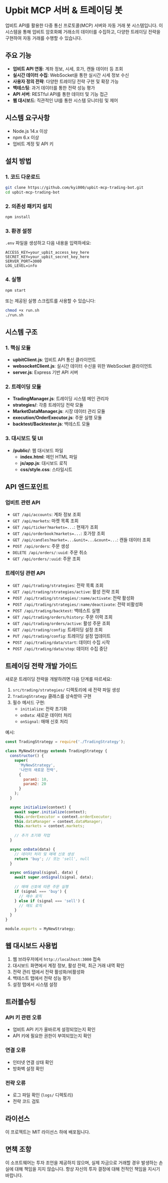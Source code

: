 # Upbit MCP 서버 & 트레이딩 봇

업비트 API를 활용한 다중 통신 프로토콜(MCP) 서버와 자동 거래 봇 시스템입니다. 이 시스템을 통해 업비트 암호화폐 거래소의 데이터를 수집하고, 다양한 트레이딩 전략을 구현하여 자동 거래를 수행할 수 있습니다.

## 주요 기능

- **업비트 API 연동**: 계좌 정보, 시세, 호가, 캔들 데이터 등 조회
- **실시간 데이터 수집**: WebSocket을 통한 실시간 시세 정보 수신
- **사용자 정의 전략**: 다양한 트레이딩 전략 구현 및 확장 가능
- **백테스팅**: 과거 데이터를 통한 전략 성능 평가
- **API 서버**: RESTful API를 통한 데이터 및 기능 접근
- **웹 대시보드**: 직관적인 UI를 통한 시스템 모니터링 및 제어

## 시스템 요구사항

- Node.js 14.x 이상
- npm 6.x 이상
- 업비트 계정 및 API 키

## 설치 방법

### 1. 코드 다운로드

```bash
git clone https://github.com/kyi000/upbit-mcp-trading-bot.git
cd upbit-mcp-trading-bot
```

### 2. 의존성 패키지 설치

```bash
npm install
```

### 3. 환경 설정

`.env` 파일을 생성하고 다음 내용을 입력하세요:

```
ACCESS_KEY=your_upbit_access_key_here
SECRET_KEY=your_upbit_secret_key_here
SERVER_PORT=3000
LOG_LEVEL=info
```

### 4. 실행

```bash
npm start
```

또는 제공된 실행 스크립트를 사용할 수 있습니다:

```bash
chmod +x run.sh
./run.sh
```

## 시스템 구조

### 1. 핵심 모듈

- **upbitClient.js**: 업비트 API 통신 클라이언트
- **websocketClient.js**: 실시간 데이터 수신을 위한 WebSocket 클라이언트
- **server.js**: Express 기반 API 서버

### 2. 트레이딩 모듈

- **TradingManager.js**: 트레이딩 시스템 메인 관리자
- **strategies/**: 각종 트레이딩 전략 모듈
- **MarketDataManager.js**: 시장 데이터 관리 모듈
- **execution/OrderExecutor.js**: 주문 실행 모듈
- **backtest/Backtester.js**: 백테스트 모듈

### 3. 대시보드 및 UI

- **/public/**: 웹 대시보드 파일
  - **index.html**: 메인 HTML 파일
  - **js/app.js**: 대시보드 로직
  - **css/style.css**: 스타일시트

## API 엔드포인트

### 업비트 관련 API

- `GET /api/accounts`: 계좌 정보 조회
- `GET /api/markets`: 마켓 목록 조회
- `GET /api/ticker?markets=...`: 현재가 조회
- `GET /api/orderbook?markets=...`: 호가창 조회
- `GET /api/candles?market=...&unit=...&count=...`: 캔들 데이터 조회
- `POST /api/orders`: 주문 생성
- `DELETE /api/orders/:uuid`: 주문 취소
- `GET /api/orders/:uuid`: 주문 조회

### 트레이딩 관련 API

- `GET /api/trading/strategies`: 전략 목록 조회
- `GET /api/trading/strategies/active`: 활성 전략 조회
- `POST /api/trading/strategies/:name/activate`: 전략 활성화
- `POST /api/trading/strategies/:name/deactivate`: 전략 비활성화
- `POST /api/trading/backtest`: 백테스트 실행
- `GET /api/trading/orders/history`: 주문 이력 조회
- `GET /api/trading/orders/active`: 활성 주문 조회
- `GET /api/trading/config`: 트레이딩 설정 조회
- `PUT /api/trading/config`: 트레이딩 설정 업데이트
- `POST /api/trading/data/start`: 데이터 수집 시작
- `POST /api/trading/data/stop`: 데이터 수집 중단

## 트레이딩 전략 개발 가이드

새로운 트레이딩 전략을 개발하려면 다음 단계를 따르세요:

1. `src/trading/strategies/` 디렉토리에 새 전략 파일 생성
2. `TradingStrategy` 클래스를 상속받아 구현
3. 필수 메서드 구현:
   - `initialize`: 전략 초기화
   - `onData`: 새로운 데이터 처리
   - `onSignal`: 매매 신호 처리

예시:

```javascript
const TradingStrategy = require('./TradingStrategy');

class MyNewStrategy extends TradingStrategy {
  constructor() {
    super(
      'MyNewStrategy', 
      '나만의 새로운 전략', 
      {
        param1: 10,
        param2: 20
      }
    );
  }

  async initialize(context) {
    await super.initialize(context);
    this.orderExecutor = context.orderExecutor;
    this.dataManager = context.dataManager;
    this.markets = context.markets;
    
    // 추가 초기화 작업
  }

  async onData(data) {
    // 데이터 처리 및 매매 신호 생성
    return 'buy'; // 또는 'sell', null
  }

  async onSignal(signal, data) {
    await super.onSignal(signal, data);
    
    // 매매 신호에 따른 주문 실행
    if (signal === 'buy') {
      // 매수 로직
    } else if (signal === 'sell') {
      // 매도 로직
    }
  }
}

module.exports = MyNewStrategy;
```

## 웹 대시보드 사용법

1. 웹 브라우저에서 `http://localhost:3000` 접속
2. 대시보드 화면에서 계정 정보, 활성 전략, 최근 거래 내역 확인
3. 전략 관리 탭에서 전략 활성화/비활성화
4. 백테스트 탭에서 전략 성능 평가
5. 설정 탭에서 시스템 설정

## 트러블슈팅

### API 키 관련 오류

- 업비트 API 키가 올바르게 설정되었는지 확인
- API 키에 필요한 권한이 부여되었는지 확인

### 연결 오류

- 인터넷 연결 상태 확인
- 방화벽 설정 확인

### 전략 오류

- 로그 파일 확인 (`logs/` 디렉토리)
- 전략 코드 검토

## 라이선스

이 프로젝트는 MIT 라이선스 하에 배포됩니다.

## 면책 조항

이 소프트웨어는 투자 조언을 제공하지 않으며, 실제 자금으로 거래할 경우 발생하는 손실에 대해 책임을 지지 않습니다. 항상 자신의 투자 결정에 대해 전적인 책임을 지시기 바랍니다.